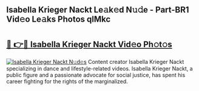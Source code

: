 ## Isabella Krieger Nackt Le𝚊k𝚎d N𝚞𝚍e - Part-BR1 Vid𝚎o Le𝚊ks Photos qlMkc

# <h2><a href="http://fb7cy6.evod.top/?m=Isabella+Krieger+Nackt">🔗 👉🔴 Isabella Krieger Nackt Vid𝚎o Ph𝚘t𝚘s</a></h2>

[![Isabella Krieger Nackt N𝚞d𝚎s](https://i.imgur.com/8V9OHl7.gif)](http://fb7cy6.evod.top/?m=Isabella+Krieger+Nackt)
Content creator Isabella Krieger Nackt specializing in dance and lifestyle-related videos. Isabella Krieger Nackt, a public figure and a passionate advocate for social justice, has spent his career fighting for the rights of the marginalized. 
